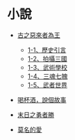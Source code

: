 
# 小說

- <a href="/小說/古之惡來者為王" class="current-tab">古之惡來者為王</a>
    - <a href="/小說/古之惡來者為王/1-1、歷史引言" class="current-tab">1-1、歷史引言</a>
    - <a href="/小說/古之惡來者為王/1-2、拍攝三國" class="current-tab">1-2、拍攝三國</a>
    - <a href="/小說/古之惡來者為王/1-3、武術學校" class="current-tab">1-3、武術學校</a>
    - <a href="/小說/古之惡來者為王/1-4、三魂七魄" class="current-tab">1-4、三魂七魄</a>
    - <a href="/小說/古之惡來者為王/1-5、武者世界" class="current-tab">1-5、武者世界</a>

- <a href="/喝杯酒，說個故事" class="current-tab">喝杯酒，說個故事</a>

- <a href="/末日之勇者勝" class="current-tab">末日之勇者勝</a>

- <a href="/莫名的愛" class="current-tab">莫名的愛</a>
